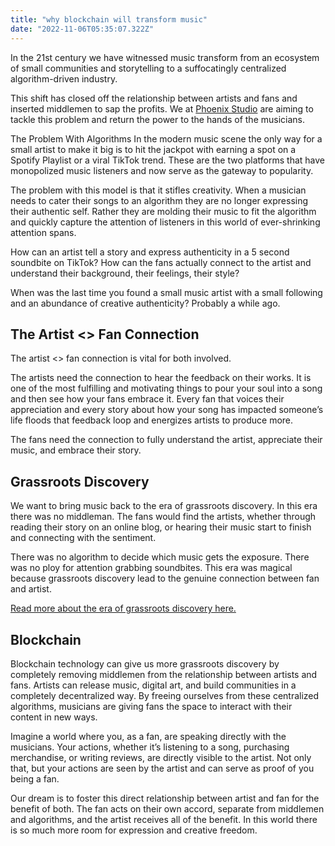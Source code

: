 ```yaml
---
title: "why blockchain will transform music"
date: "2022-11-06T05:35:07.322Z"
---
```


In the 21st century we have witnessed music transform from an ecosystem of small communities and storytelling to a suffocatingly centralized algorithm-driven industry.

This shift has closed off the relationship between artists and fans and inserted middlemen to sap the profits. We at [Phoenix Studio](https://www.phoenix.studio/) are aiming to tackle this problem and return the power to the hands of the musicians.

The Problem With Algorithms
In the modern music scene the only way for a small artist to make it big is to hit the jackpot with earning a spot on a Spotify Playlist or a viral TikTok trend. These are the two platforms that have monopolized music listeners and now serve as the gateway to popularity.

The problem with this model is that it stifles creativity. When a musician needs to cater their songs to an algorithm they are no longer expressing their authentic self. Rather they are molding their music to fit the algorithm and quickly capture the attention of listeners in this world of ever-shrinking attention spans.

How can an artist tell a story and express authenticity in a 5 second soundbite on TikTok? How can the fans actually connect to the artist and understand their background, their feelings, their style?

When was the last time you found a small music artist with a small following and an abundance of creative authenticity? Probably a while ago.

## The Artist <> Fan Connection

The artist <> fan connection is vital for both involved.

The artists need the connection to hear the feedback on their works. It is one of the most fulfilling and motivating things to pour your soul into a song and then see how your fans embrace it. Every fan that voices their appreciation and every story about how your song has impacted someone’s life floods that feedback loop and energizes artists to produce more.

The fans need the connection to fully understand the artist, appreciate their music, and embrace their story.

## Grassroots Discovery

We want to bring music back to the era of grassroots discovery. In this era there was no middleman. The fans would find the artists, whether through reading their story on an online blog, or hearing their music start to finish and connecting with the sentiment.

There was no algorithm to decide which music gets the exposure. There was no ploy for attention grabbing soundbites. This era was magical because grassroots discovery lead to the genuine connection between fan and artist.

[Read more about the era of grassroots discovery here.](https://www.complex.com/pigeons-and-planes/2020/08/music-blogs)

## Blockchain

Blockchain technology can give us more grassroots discovery by completely removing middlemen from the relationship between artists and fans. Artists can release music, digital art, and build communities in a completely decentralized way. By freeing ourselves from these centralized algorithms, musicians are giving fans the space to interact with their content in new ways.

Imagine a world where you, as a fan, are speaking directly with the musicians. Your actions, whether it’s listening to a song, purchasing merchandise, or writing reviews, are directly visible to the artist. Not only that, but your actions are seen by the artist and can serve as proof of you being a fan.

Our dream is to foster this direct relationship between artist and fan for the benefit of both. The fan acts on their own accord, separate from middlemen and algorithms, and the artist receives all of the benefit. In this world there is so much more room for expression and creative freedom.
